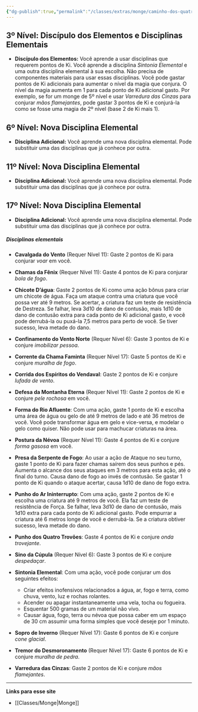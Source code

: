 ```yaml
---
{"dg-publish":true,"permalink":"/classes/extras/monge/caminho-dos-quatro-elementos/","created":"2024-07-26T08:26:48.000-03:00"}
---
```



## 3º Nível: Discípulo dos Elementos e Disciplinas Elementais
- **Discípulo dos Elementos:** Você aprende a usar disciplinas que requerem pontos de Ki. Você aprende a disciplina *Sintonia Elemental* e uma outra disciplina elemental à sua escolha. Não precisa de componentes materiais para usar essas disciplinas. Você pode gastar pontos de Ki adicionais para aumentar o nível da magia que conjura. O nível da magia aumenta em 1 para cada ponto de Ki adicional gasto. Por exemplo, se for um monge de 5º nível e usar *Varredura das Cinzas* para conjurar *mãos flamejantes*, pode gastar 3 pontos de Ki e conjurá-la como se fosse uma magia de 2º nível (base 2 de Ki mais 1).

## 6º Nível: Nova Disciplina Elemental
- **Disciplina Adicional:** Você aprende uma nova disciplina elemental. Pode substituir uma das disciplinas que já conhece por outra.

## 11º Nível: Nova Disciplina Elemental
- **Disciplina Adicional:** Você aprende uma nova disciplina elemental. Pode substituir uma das disciplinas que já conhece por outra.

## 17º Nível: Nova Disciplina Elemental
- **Disciplina Adicional:** Você aprende uma nova disciplina elemental. Pode substituir uma das disciplinas que já conhece por outra.

##### Disciplinas elementais
- **Cavalgada do Vento** (Requer Nível 11): Gaste 2 pontos de Ki para conjurar *voar* em você.

- **Chamas da Fênix** (Requer Nível 11): Gaste 4 pontos de Ki para conjurar *bola de fogo*.

- **Chicote D’água**: Gaste 2 pontos de Ki como uma ação bônus para criar um chicote de água. Faça um ataque contra uma criatura que você possa ver até 9 metros. Se acertar, a criatura faz um teste de resistência de Destreza. Se falhar, leva 3d10 de dano de contusão, mais 1d10 de dano de contusão extra para cada ponto de Ki adicional gasto, e você pode derrubá-la ou puxá-la 7,5 metros para perto de você. Se tiver sucesso, leva metade do dano.

- **Confinamento do Vento Norte** (Requer Nível 6): Gaste 3 pontos de Ki e conjure *imobilizar pessoa*.

- **Corrente da Chama Faminta** (Requer Nível 17): Gaste 5 pontos de Ki e conjure *muralha de fogo*.

- **Corrida dos Espíritos do Vendaval**: Gaste 2 pontos de Ki e conjure *lufada de vento*.

- **Defesa da Montanha Eterna** (Requer Nível 11): Gaste 2 pontos de Ki e conjure *pele rochosa* em você.

- **Forma do Rio Afluente**: Com uma ação, gaste 1 ponto de Ki e escolha uma área de água ou gelo de até 9 metros de lado e até 36 metros de você. Você pode transformar água em gelo e vice-versa, e modelar o gelo como quiser. Não pode usar para machucar criaturas na área.

- **Postura da Névoa** (Requer Nível 11): Gaste 4 pontos de Ki e conjure *forma gasosa* em você.

- **Presa da Serpente de Fogo**: Ao usar a ação de Ataque no seu turno, gaste 1 ponto de Ki para fazer chamas saírem dos seus punhos e pés. Aumenta o alcance dos seus ataques em 3 metros para esta ação, até o final do turno. Causa dano de fogo ao invés de contusão. Se gastar 1 ponto de Ki quando o ataque acertar, causa 1d10 de dano de fogo extra.

- **Punho do Ar Ininterrupto**: Com uma ação, gaste 2 pontos de Ki e escolha uma criatura até 9 metros de você. Ela faz um teste de resistência de Força. Se falhar, leva 3d10 de dano de contusão, mais 1d10 extra para cada ponto de Ki adicional gasto. Pode empurrar a criatura até 6 metros longe de você e derrubá-la. Se a criatura obtiver sucesso, leva metade do dano.

- **Punho dos Quatro Trovões**: Gaste 4 pontos de Ki e conjure *onda trovejante*.

- **Sino da Cúpula** (Requer Nível 6): Gaste 3 pontos de Ki e conjure *despedaçar*.

- **Sintonia Elemental**: Com uma ação, você pode conjurar um dos seguintes efeitos:
  - Criar efeitos inofensivos relacionados a água, ar, fogo e terra, como chuva, vento, luz e rochas rolantes.
  - Acender ou apagar instantaneamente uma vela, tocha ou fogueira.
  - Esquentar 500 gramas de um material não vivo.
  - Causar água, fogo, terra ou névoa que possa caber em um espaço de 30 cm assumir uma forma simples que você deseje por 1 minuto.

- **Sopro de Inverno** (Requer Nível 17): Gaste 6 pontos de Ki e conjure *cone glacial*.

- **Tremor do Desmoronamento** (Requer Nível 17): Gaste 6 pontos de Ki e conjure *muralha de pedra*.

- **Varredura das Cinzas**: Gaste 2 pontos de Ki e conjure *mãos flamejantes*.
___
**Links para esse site**
- [[Classes/Monge\|Monge]]
